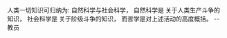 <!--
 * @Author: coffeecat
 * @Date: 2025-04-27 22:49:50
 * @LastEditors: Do not edit
 * @LastEditTime: 2025-04-27 22:52:30
-->
人类一切知识可归纳为: 自然科学与社会科学，
自然科学是 关于人类生产斗争的知识，
社会科学是 关于阶级斗争的知识，
而哲学是对上述活动的高度概括。   --教员



